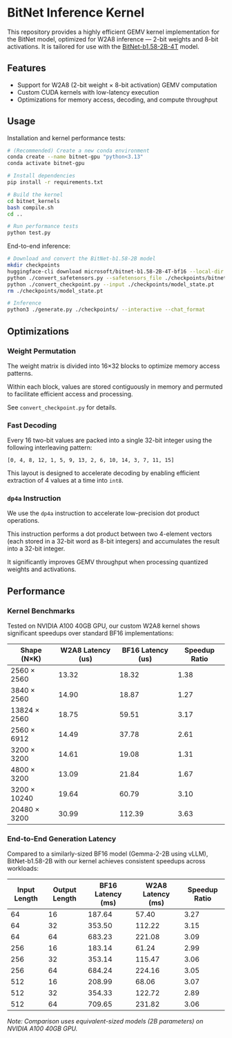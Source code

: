 # BitNet Inference Kernel

This repository provides a highly efficient GEMV kernel implementation for the BitNet model, optimized for W2A8 inference — 2-bit weights and 8-bit activations. It is tailored for use with the [BitNet-b1.58-2B-4T](https://arxiv.org/abs/2504.12285) model.

## Features

- Support for W2A8 (2-bit weight × 8-bit activation) GEMV computation  
- Custom CUDA kernels with low-latency execution  
- Optimizations for memory access, decoding, and compute throughput  

## Usage

Installation and kernel performance tests:

```bash
# (Recommended) Create a new conda environment
conda create --name bitnet-gpu "python<3.13"
conda activate bitnet-gpu

# Install dependencies
pip install -r requirements.txt

# Build the kernel
cd bitnet_kernels
bash compile.sh
cd ..

# Run performance tests
python test.py
```

End-to-end inference:

```bash
# Download and convert the BitNet-b1.58-2B model
mkdir checkpoints
huggingface-cli download microsoft/bitnet-b1.58-2B-4T-bf16 --local-dir ./checkpoints/bitnet-b1.58-2B-4T-bf16
python ./convert_safetensors.py --safetensors_file ./checkpoints/bitnet-b1.58-2B-4T-bf16/model.safetensors --output checkpoints/model_state.pt --model_name 2B
python ./convert_checkpoint.py --input ./checkpoints/model_state.pt
rm ./checkpoints/model_state.pt

# Inference
python3 ./generate.py ./checkpoints/ --interactive --chat_format
```

## Optimizations

### Weight Permutation

The weight matrix is divided into 16×32 blocks to optimize memory access patterns.  

Within each block, values are stored contiguously in memory and permuted to facilitate efficient access and processing.  

See `convert_checkpoint.py` for details.

### Fast Decoding

Every 16 two-bit values are packed into a single 32-bit integer using the following interleaving pattern:  
```
[0, 4, 8, 12, 1, 5, 9, 13, 2, 6, 10, 14, 3, 7, 11, 15]
```

This layout is designed to accelerate decoding by enabling efficient extraction of 4 values at a time into `int8`.

### `dp4a` Instruction

We use the `dp4a` instruction to accelerate low-precision dot product operations.  

This instruction performs a dot product between two 4-element vectors (each stored in a 32-bit word as 8-bit integers) and accumulates the result into a 32-bit integer.  

It significantly improves GEMV throughput when processing quantized weights and activations.


## Performance

### Kernel Benchmarks

Tested on NVIDIA A100 40GB GPU, our custom W2A8 kernel shows significant speedups over standard BF16 implementations:

| Shape (N×K)         | W2A8 Latency (us) | BF16 Latency (us) | Speedup Ratio        |
|---------------------|-------------------|-------------------|----------------------|
| 2560 × 2560         | 13.32             | 18.32             |   1.38               |
| 3840 × 2560         | 14.90             | 18.87             |   1.27               |
| 13824 × 2560        | 18.75             | 59.51             |   3.17               |
| 2560 × 6912         | 14.49             | 37.78             |   2.61               |
| 3200 × 3200         | 14.61             | 19.08             |   1.31               |
| 4800 × 3200         | 13.09             | 21.84             |   1.67               |
| 3200 × 10240        | 19.64             | 60.79             |   3.10               |
| 20480 × 3200        | 30.99             | 112.39            |   3.63               |

### End-to-End Generation Latency

Compared to a similarly-sized BF16 model (Gemma-2-2B using vLLM), BitNet-b1.58-2B with our kernel achieves consistent speedups across workloads:

| Input Length | Output Length | BF16 Latency (ms) | W2A8 Latency (ms) | Speedup Ratio |
| --- | --- | --- | --- | --- |
| 64 | 16 | 187.64 | 57.40 | 3.27 |
| 64 | 32 | 353.50 | 112.22 | 3.15 |
| 64 | 64 | 683.23 | 221.08 | 3.09 |
| 256 | 16 | 183.14 | 61.24 | 2.99 |
| 256 | 32 | 353.14 | 115.47 | 3.06 |
| 256 | 64 | 684.24 | 224.16 | 3.05 |
| 512 | 16 | 208.99 | 68.06 | 3.07 |
| 512 | 32 | 354.33 | 122.72 | 2.89 |
| 512 | 64 | 709.65 | 231.82 | 3.06 |

*Note: Comparison uses equivalent-sized models (2B parameters) on NVIDIA A100 40GB GPU.*